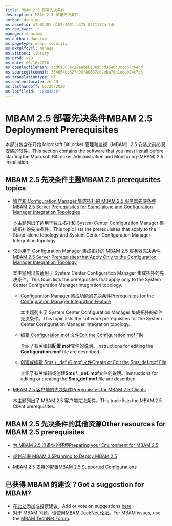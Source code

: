 ```yaml
---
title: MBAM 2.5 部署先决条件
description: MBAM 2.5 部署先决条件
author: dansimp
ms.assetid: a7b02d01-d182-4031-b373-0271177af14e
ms.reviewer: ''
manager: dansimp
ms.author: dansimp
ms.pagetype: mdop, security
ms.mktglfcycl: manage
ms.sitesec: library
ms.prod: w10
ms.date: 06/16/2016
ms.openlocfilehash: acd01005ec19aab6b10e955d3648c8ccb67c64dd
ms.sourcegitcommit: 354664bc527d93f80687cd2eba70d1eea024c7c3
ms.translationtype: MT
ms.contentlocale: zh-CN
ms.lasthandoff: 06/26/2020
ms.locfileid: "10803245"
---
```

# <span data-ttu-id="01fa4-103">MBAM 2.5 部署先决条件</span><span class="sxs-lookup"><span data-stu-id="01fa4-103">MBAM 2.5 Deployment Prerequisites</span></span>


<span data-ttu-id="01fa4-104">本部分包含在开始 Microsoft BitLocker 管理和监视（MBAM）2.5 安装之前必须安装的软件。</span><span class="sxs-lookup"><span data-stu-id="01fa4-104">This section contains the software that you must install before starting the Microsoft BitLocker Administration and Monitoring (MBAM) 2.5 installation.</span></span>

## <a href="" id="---------mbam-2-5-prerequisites-topics"></a> <span data-ttu-id="01fa4-105">MBAM 2.5 先决条件主题</span><span class="sxs-lookup"><span data-stu-id="01fa4-105">MBAM 2.5 prerequisites topics</span></span>


-   [<span data-ttu-id="01fa4-106">独立和 Configuration Manager 集成拓扑的 MBAM 2.5 服务器先决条件</span><span class="sxs-lookup"><span data-stu-id="01fa4-106">MBAM 2.5 Server Prerequisites for Stand-alone and Configuration Manager Integration Topologies</span></span>](mbam-25-server-prerequisites-for-stand-alone-and-configuration-manager-integration-topologies.md)

    <span data-ttu-id="01fa4-107">本主题列出了适用于独立拓扑和 System Center Configuration Manager 集成拓扑的先决条件。</span><span class="sxs-lookup"><span data-stu-id="01fa4-107">This topic lists the prerequisites that apply to the Stand-alone topology and System Center Configuration Manager Integration topology.</span></span>

-   [<span data-ttu-id="01fa4-108">仅适用于 Configuration Manager 集成拓扑的 MBAM 2.5 服务器先决条件</span><span class="sxs-lookup"><span data-stu-id="01fa4-108">MBAM 2.5 Server Prerequisites that Apply Only to the Configuration Manager Integration Topology</span></span>](mbam-25-server-prerequisites-that-apply-only-to-the-configuration-manager-integration-topology.md)

    <span data-ttu-id="01fa4-109">本主题列出仅适用于 System Center Configuration Manager 集成拓扑的先决条件。</span><span class="sxs-lookup"><span data-stu-id="01fa4-109">This topic lists the prerequisites that apply only to the System Center Configuration Manager Integration topology.</span></span>

    -   [<span data-ttu-id="01fa4-110">Configuration Manager 集成功能的先决条件</span><span class="sxs-lookup"><span data-stu-id="01fa4-110">Prerequisites for the Configuration Manager Integration Feature</span></span>](prerequisites-for-the-configuration-manager-integration-feature.md)

        <span data-ttu-id="01fa4-111">本主题列出了 System Center Configuration Manager 集成拓扑的软件先决条件。</span><span class="sxs-lookup"><span data-stu-id="01fa4-111">This topic lists the software prerequisites for the System Center Configuration Manager Integration topology.</span></span>

    -   [<span data-ttu-id="01fa4-112">编辑 Configuration.mof 文件</span><span class="sxs-lookup"><span data-stu-id="01fa4-112">Edit the Configuration.mof File</span></span>](edit-the-configurationmof-file-mbam-25.md)

        <span data-ttu-id="01fa4-113">介绍了有关编辑**配置 mof**文件的说明。</span><span class="sxs-lookup"><span data-stu-id="01fa4-113">Instructions for editing the **Configuration.mof** file are described.</span></span>

    -   [<span data-ttu-id="01fa4-114">创建或编辑 Sms \ _def 的 mof 文件</span><span class="sxs-lookup"><span data-stu-id="01fa4-114">Create or Edit the Sms\_def.mof File</span></span>](create-or-edit-the-sms-defmof-file-mbam-25.md)

        <span data-ttu-id="01fa4-115">介绍了有关编辑或创建**Sms \ _def. mof**文件的说明。</span><span class="sxs-lookup"><span data-stu-id="01fa4-115">Instructions for editing or creating the **Sms\_def.mof** file are described.</span></span>

-   [<span data-ttu-id="01fa4-116">MBAM 2.5 客户端的先决条件</span><span class="sxs-lookup"><span data-stu-id="01fa4-116">Prerequisites for MBAM 2.5 Clients</span></span>](prerequisites-for-mbam-25-clients.md)

    <span data-ttu-id="01fa4-117">本主题列出了 MBAM 2.5 客户端先决条件。</span><span class="sxs-lookup"><span data-stu-id="01fa4-117">This topic lists the MBAM 2.5 Client prerequisites.</span></span>

## <span data-ttu-id="01fa4-118">MBAM 2.5 先决条件的其他资源</span><span class="sxs-lookup"><span data-stu-id="01fa4-118">Other resources for MBAM 2.5 prerequisites</span></span>


-   [<span data-ttu-id="01fa4-119">为 MBAM 2.5 准备你的环境</span><span class="sxs-lookup"><span data-stu-id="01fa4-119">Preparing your Environment for MBAM 2.5</span></span>](preparing-your-environment-for-mbam-25.md)

-   [<span data-ttu-id="01fa4-120">规划部署 MBAM 2.5</span><span class="sxs-lookup"><span data-stu-id="01fa4-120">Planning to Deploy MBAM 2.5</span></span>](planning-to-deploy-mbam-25.md)

-   [<span data-ttu-id="01fa4-121">MBAM 2.5 支持的配置</span><span class="sxs-lookup"><span data-stu-id="01fa4-121">MBAM 2.5 Supported Configurations</span></span>](mbam-25-supported-configurations.md)

## <span data-ttu-id="01fa4-122">已获得 MBAM 的建议？</span><span class="sxs-lookup"><span data-stu-id="01fa4-122">Got a suggestion for MBAM?</span></span>
- <span data-ttu-id="01fa4-123">在[此处](http://mbam.uservoice.com/forums/268571-microsoft-bitlocker-administration-and-monitoring)添加或投票建议。</span><span class="sxs-lookup"><span data-stu-id="01fa4-123">Add or vote on suggestions [here](http://mbam.uservoice.com/forums/268571-microsoft-bitlocker-administration-and-monitoring).</span></span> 
- <span data-ttu-id="01fa4-124">对于 MBAM 问题，请使用[MBAM TechNet 论坛](https://social.technet.microsoft.com/Forums/home?forum=mdopmbam)。</span><span class="sxs-lookup"><span data-stu-id="01fa4-124">For MBAM issues, use the [MBAM TechNet Forum](https://social.technet.microsoft.com/Forums/home?forum=mdopmbam).</span></span>

 

 





